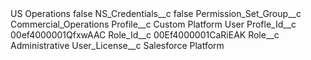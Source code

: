 <?xml version="1.0" encoding="UTF-8"?>
<CustomMetadata xmlns="http://soap.sforce.com/2006/04/metadata" xmlns:xsi="http://www.w3.org/2001/XMLSchema-instance" xmlns:xsd="http://www.w3.org/2001/XMLSchema">
    <label>US Operations</label>
    <protected>false</protected>
    <values>
        <field>NS_Credentials__c</field>
        <value xsi:type="xsd:boolean">false</value>
    </values>
    <values>
        <field>Permission_Set_Group__c</field>
        <value xsi:type="xsd:string">Commercial_Operations</value>
    </values>
    <values>
        <field>Profile__c</field>
        <value xsi:type="xsd:string">Custom Platform User</value>
    </values>
    <values>
        <field>Profle_Id__c</field>
        <value xsi:type="xsd:string">00ef4000001QfxwAAC</value>
    </values>
    <values>
        <field>Role_Id__c</field>
        <value xsi:type="xsd:string">00Ef4000001CaRiEAK</value>
    </values>
    <values>
        <field>Role__c</field>
        <value xsi:type="xsd:string">Administrative</value>
    </values>
    <values>
        <field>User_License__c</field>
        <value xsi:type="xsd:string">Salesforce Platform</value>
    </values>
</CustomMetadata>
